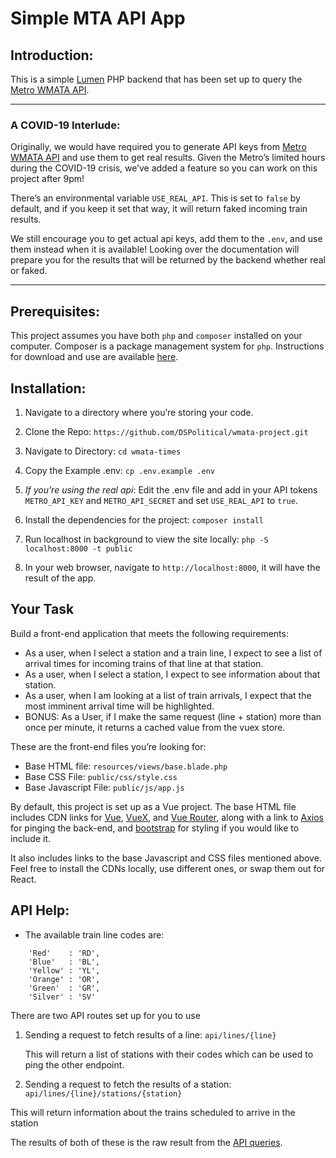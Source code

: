 # Simple MTA API App

## Introduction:

This is a simple [Lumen](https://lumen.laravel.com/) PHP backend that has been set up to query the [Metro WMATA API](https://developer.wmata.com/).

---

### A COVID-19 Interlude:
Originally, we would have required you to generate API keys from [Metro WMATA API](https://developer.wmata.com/) and use them to get real results. Given the Metro’s limited hours during the COVID-19 crisis, we’ve added a feature so you can work on this project after 9pm!

There’s an environmental variable `USE_REAL_API`. This is set to `false` by default, and if you keep it set that way, it will return faked incoming train results.

We still encourage you to get actual api keys, add them to the `.env`, and use them instead when it is available! Looking over the documentation will prepare you for the results that will be returned by the backend whether real or faked.

---

## Prerequisites:

This project assumes you have both `php` and `composer` installed on your computer. Composer is a package management system for `php`. Instructions for download and use are available [here](https://getcomposer.org/download/).

## Installation:

1. Navigate to a directory where you’re storing your code.

2. Clone the Repo: `https://github.com/DSPolitical/wmata-project.git`

3. Navigate to Directory: `cd wmata-times`

4. Copy the Example .env: `cp .env.example .env`

5. *If you’re using the real api*: Edit the .env file and add in your API tokens `METRO_API_KEY` and `METRO_API_SECRET` and set `USE_REAL_API` to `true`.

6. Install the dependencies for the project: `composer install`

7. Run localhost in background to view the site locally: `php -S localhost:8000 -t public`

8. In your web browser, navigate to `http://localhost:8000`, it will have the result of the app.

## Your Task

Build a front-end application that meets the following requirements:
* As a user, when I select a station and a train line, I expect to see a list of arrival times for incoming trains of that line at that station.
* As a user, when I select a station, I expect to see information about that station.
* As a user, when I am looking at a list of train arrivals, I expect that the most imminent arrival time will be highlighted.
* BONUS: As a User, if I make the same request (line + station) more than once per minute, it returns a cached value from the vuex store.

These are the front-end files you’re looking for:
* Base HTML file: `resources/views/base.blade.php` 
* Base CSS File: `public/css/style.css` 
* Base Javascript File: `public/js/app.js` 

By default, this project is set up as a Vue project. The base HTML file includes CDN links for [Vue](https://vuejs.org/), [VueX](https://vuex.vuejs.org/), and [Vue Router](https://router.vuejs.org/), along with a link to [Axios](https://github.com/axios/axios) for pinging the back-end, and [bootstrap](https://getbootstrap.com/) for styling if you would like to include it.

It also includes links to the base Javascript and CSS files mentioned above. Feel free to install the CDNs locally, use different ones, or swap them out for React.

## API Help:

* The available train line codes are:
```
    'Red'    : 'RD',
    'Blue'   : 'BL',
    'Yellow' : 'YL',
    'Orange' : 'OR',
    'Green'  : 'GR',
    'Silver' : 'SV'
```

There are two API routes set up for you to use

1. Sending a request to fetch results of a line: `api/lines/{line}`

    This will return a list of stations with their codes which can be used to ping the other endpoint.

2. Sending a request to fetch the results of a station: `api/lines/{line}/stations/{station}`

This will return information about the trains scheduled to arrive in the station

The results of both of these is the raw result from the [API queries](https://developer.wmata.com/docs/services/547636a6f9182302184cda78/operations/547636a6f918230da855363f).